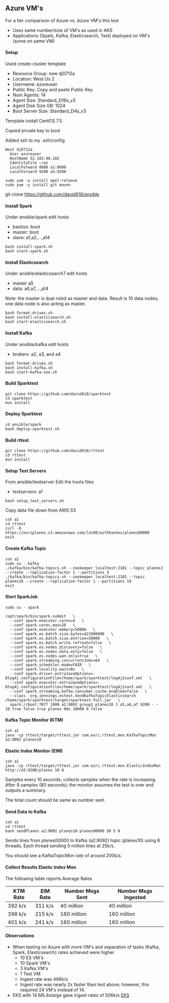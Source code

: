 
## Azure VM's

For a fair comparison of Azure vs. Azure VM's this test
- Uses same number/size of VM's as used in AKS
- Applications (Spark, Kafka, Elasticsearch, Test) deployed on VM's (some on same VM)


#### Setup

Used create-cluster template
- Resource Group: new dj0712a
- Location: West Us 2
- Username: azureuser
- Public Key: Copy and paste Public Key
- Num Agents: 14
- Agent Size: Standard_D16s_v3
- Agent Disk Size GB: 1024
- Boot Server Size: Standard_D4s_v3


Template install CentOS 7.5.

Copied private key to boot

Added ssh to my .ssh/config

```
Host dj0712a
  User azureuser
  HostName 52.183.40.182
  IdentityFile ~/az
  LocalForward 8080 a1:8080
  LocalForward 9200 a5:9200
```

```
sudo yum -y install epel-release
sudo yum -y install git maven
```


git clone https://github.com/david618/ansible


#### Install Spark

Under ansible/spark edit hosts
- bastion: boot
- master: boot
- slave: a1,a2,...,a14



```
bash install-spark.sh
bash start-spark.sh
```

#### Install Elasticsearch

Under ansible/elasticsearch7 edit hosts
- master a5
- data: a6,a7,...,a14

Note: the master is dual roled as master and data.  Result is 10 data nodes; one data node is also acting as master.

```
bash format-drives.sh
bash install-elasticsearch.sh
bash start-elasticsearch.sh
```

#### Install Kafka

Under ansible/kafka edit hosts
- brokers: a2, a3, and a4

```
bash format-drives.sh
bash install-kafka.sh
bash start-kafka-zoo.sh
```

#### Build Sparktest

```
git clone https://github.com/david618/sparktest
cd sparktest
mvn install
```

#### Deploy Sparktest

```
cd ansible/spark
bash deploy-sparktest.sh
```

#### Build rttest

```
git clone https://github.com/david618/rttest
cd rttest
mvn install
```


#### Setup Test Servers

From ansible/testserver Edit the hosts files
- testservers: a1

```
bash setup_test_servers.sh
```

Copy data file down from AWS S3

```
ssh a1
cd rttest
curl -O https://esriplanes.s3.amazonaws.com/lat88/withhashes/planes00000
exit
```

#### Create Kafka Topic

```
ssh a2
sudo su - kafka
./kafka/bin/kafka-topics.sh --zookeeper localhost:2181 --topic planes3 --create --replication-factor 1 --partitions 3
./kafka/bin/kafka-topics.sh --zookeeper localhost:2181 --topic planes10 --create --replication-factor 1 --partitions 10
exit
```

#### Start SparkJob

```
sudo su - spark

/opt/spark/bin/spark-submit   \
  --conf spark.executor.cores=4   \
  --conf spark.cores.max=20   \
  --conf spark.executor.memory=5000m   \
  --conf spark.es.batch.size.bytes=421000000   \
  --conf spark.es.batch.size.entries=50000   \
  --conf spark.es.batch.write.refresh=false   \
  --conf spark.es.nodes.discovery=false   \
  --conf spark.es.nodes.data.only=false   \
  --conf spark.es.nodes.wan.only=true   \
  --conf spark.streaming.concurrentJobs=64   \
  --conf spark.scheduler.mode=FAIR   \
  --conf spark.locality.wait=0s   \
  --conf spark.driver.extraJavaOptions=-Dlog4j.configurationFile=/home/spark/sparktest/log4j2conf.xml   \
  --conf spark.executor.extraJavaOptions=-Dlog4j.configurationFile=/home/spark/sparktest/log4j2conf.xml   \
  --conf spark.streaming.kafka.consumer.cache.enabled=false   \
  --class  org.jennings.estest.SendKafkaTopicElasticsearch /home/spark/sparktest/target/sparktest-full.jar   \
  spark://boot:7077 1000 a2:9092 group1 planes10 1 a5,a6,a7 9200 - - 10 true false true planes 60s 10000 0 false 
```

#### Kafka Topic Monitor (KTM)

```
ssh a1
java -cp rttest/target/rttest.jar com.esri.rttest.mon.KafkaTopicMon a2:9092 planes10 
```

#### Elastic Index Monitor (EIM)


```
ssh a1
java -cp rttest/target/rttest.jar com.esri.rttest.mon.ElasticIndexMon http://a5:9200/planes 10 8 
```

Samples every 10 seconds; collects samples when the rate is increasing.  After 8 samples (80 seconds); the monitor assumes the test is over and outputs a summary.  

The total count should be same as number sent. 

#### Send Data to Kafka

```
ssh a1
cd rttest
bash sendPlanes a2:9092 planes10 planes00000 50 5 8
```

Sends lines from planes00000 to Kafka (a2:9092) topic (planes10) using 8 threads.  Each thread sending 5 million lines at 25k/s. 

You should see a KafkaTopicMon rate of around 200k/s.

#### Collect Results Elastic Index Mon

The following table reports Average Rates

|KTM Rate|EIM Rate|Number Msgs Sent|Number Msgs Ingested|
|--------|--------|----------------|--------------------|
|392 k/s |311 k/s |40 million      |40 million          |
|398 k/s |215 k/s |160 million     |160 million         |
|401 k/s |241 k/s |160 million     |160 million         |

#### Observations
- When testing on Azure with more VM's and separation of tasks (Kafka, Spark, Elasticsearch) rates achieved were higher
  - 10 ES VM's
  - 10 Spark VM's
  - 3 Kafka VM's
  - 1 Test VM
  - Ingest rate was 466k/s  
  - Ingest rate was nearly 2x faster than test above; however, this required 24 VM's instead of 14.
- EKS with 14 M5.4xlarge gave ingest rates of 506k/s [EKS](https://github.com/david618/elastic-ingest/tree/master/multi-node/eks-2019-06-28)

